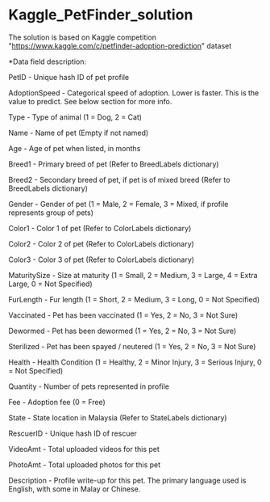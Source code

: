 # Kaggle_PetFinder_solution
The solution is based on Kaggle competition "https://www.kaggle.com/c/petfinder-adoption-prediction" dataset

*Data field description:

PetID - Unique hash ID of pet profile

AdoptionSpeed - Categorical speed of adoption. Lower is faster. This is the value to predict. See below section for more info.

Type - Type of animal (1 = Dog, 2 = Cat)

Name - Name of pet (Empty if not named)

Age - Age of pet when listed, in months

Breed1 - Primary breed of pet (Refer to BreedLabels dictionary)

Breed2 - Secondary breed of pet, if pet is of mixed breed (Refer to BreedLabels dictionary)

Gender - Gender of pet (1 = Male, 2 = Female, 3 = Mixed, if profile represents group of pets)

Color1 - Color 1 of pet (Refer to ColorLabels dictionary)

Color2 - Color 2 of pet (Refer to ColorLabels dictionary)

Color3 - Color 3 of pet (Refer to ColorLabels dictionary)

MaturitySize - Size at maturity (1 = Small, 2 = Medium, 3 = Large, 4 = Extra Large, 0 = Not Specified)

FurLength - Fur length (1 = Short, 2 = Medium, 3 = Long, 0 = Not Specified)

Vaccinated - Pet has been vaccinated (1 = Yes, 2 = No, 3 = Not Sure)

Dewormed - Pet has been dewormed (1 = Yes, 2 = No, 3 = Not Sure)

Sterilized - Pet has been spayed / neutered (1 = Yes, 2 = No, 3 = Not Sure)

Health - Health Condition (1 = Healthy, 2 = Minor Injury, 3 = Serious Injury, 0 = Not Specified)

Quantity - Number of pets represented in profile

Fee - Adoption fee (0 = Free)

State - State location in Malaysia (Refer to StateLabels dictionary)

RescuerID - Unique hash ID of rescuer

VideoAmt - Total uploaded videos for this pet

PhotoAmt - Total uploaded photos for this pet

Description - Profile write-up for this pet. The primary language used is English, with some in Malay or Chinese.

